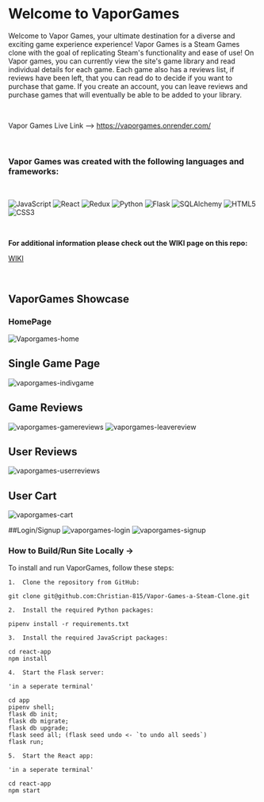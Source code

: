 # Welcome to VaporGames

Welcome to Vapor Games, your ultimate destination for a diverse and exciting game experience experience! Vapor Games is a Steam Games clone with the goal of replicating Steam's functionality and ease of use! On Vapor games, you can currently view the site's game library and read individual details for each game. Each game also has a reviews list, if reviews have been left, that you can read do to decide if you want to purchase that game. If you create an account, you can leave reviews and purchase games that will eventually be able to be added to your library. 

<br />


Vapor Games Live Link --> https://vaporgames.onrender.com/

<br />

### Vapor Games was created with the following languages and frameworks:

<br />

![JavaScript](https://img.shields.io/badge/javascript-%23323330.svg?style=for-the-badge&logo=javascript&logoColor=%23F7DF1E)
![React](https://img.shields.io/badge/react-%2320232a.svg?style=for-the-badge&logo=react&logoColor=%2361DAFB)
![Redux](https://img.shields.io/badge/redux-%23593d88.svg?style=for-the-badge&logo=redux&logoColor=white)
![Python](https://img.shields.io/badge/Python-%233776AB.svg?style=for-the-badge&logo=python&logoColor=white)
![Flask](https://img.shields.io/badge/Flask-%23000.svg?style=for-the-badge&logo=flask&logoColor=white)
![SQLAlchemy](https://img.shields.io/badge/SQLAlchemy-%23FCA121.svg?style=for-the-badge&logo=sqlalchemy&logoColor=white)
![HTML5](https://img.shields.io/badge/html5-%23E34F26.svg?style=for-the-badge&logo=html5&logoColor=white)
![CSS3](https://img.shields.io/badge/css3-%231572B6.svg?style=for-the-badge&logo=css3&logoColor=white)

<br />

**For additional information please check out the WIKI page on this repo:**

[WIKI](https://github.com/Christian-815/Vapor-Games-a-Steam-Clone/wiki)

<br />

## VaporGames Showcase

### HomePage
![Vaporgames-home](https://github.com/Christian-815/Vapor-Games-a-Steam-Clone/assets/108007042/60595771-3ca5-443d-8ec7-0ffd2d3b8e9b)

## Single Game Page
![vaporgames-indivgame](https://github.com/Christian-815/Vapor-Games-a-Steam-Clone/assets/108007042/13f4acfd-dc15-4250-abcd-3bbce7addcb3)

## Game Reviews
![vaporgames-gamereviews](https://github.com/Christian-815/Vapor-Games-a-Steam-Clone/assets/108007042/27433563-ad9b-45a7-9c95-1701d4d77fb2)
![vaporgames-leavereview](https://github.com/Christian-815/Vapor-Games-a-Steam-Clone/assets/108007042/ad9ad86b-a2dd-4742-a38a-b0c5f173f3da)

## User Reviews
![vaporgames-userreviews](https://github.com/Christian-815/Vapor-Games-a-Steam-Clone/assets/108007042/67fa9297-494b-41f6-a714-00b0e640c3c5)

## User Cart
![vaporgames-cart](https://github.com/Christian-815/Vapor-Games-a-Steam-Clone/assets/108007042/01c36d6d-85d8-4d4d-9699-8f6d71b20b5b)

##Login/Signup
![vaporgames-login](https://github.com/Christian-815/Vapor-Games-a-Steam-Clone/assets/108007042/ece0eb37-8dba-411e-b985-440b25268804)
![vaporgames-signup](https://github.com/Christian-815/Vapor-Games-a-Steam-Clone/assets/108007042/6635c363-969a-4074-b38d-f45a9ad00dac)


### How to Build/Run Site Locally -> 
To install and run VaporGames, follow these steps:

```
1.  Clone the repository from GitHub:

git clone git@github.com:Christian-815/Vapor-Games-a-Steam-Clone.git

2.  Install the required Python packages:

pipenv install -r requirements.txt

3.  Install the required JavaScript packages:

cd react-app
npm install

4.  Start the Flask server:

'in a seperate terminal'

cd app
pipenv shell;
flask db init;
flask db migrate;
flask db upgrade;
flask seed all; (flask seed undo <- `to undo all seeds`)
flask run;

5.  Start the React app:

'in a seperate terminal'

cd react-app
npm start
```
